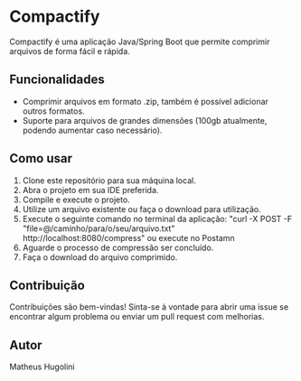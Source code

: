 # Compactify

Compactify é uma aplicação Java/Spring Boot que permite comprimir arquivos de forma fácil e rápida.

## Funcionalidades

- Comprimir arquivos em formato .zip, também é possível adicionar outros formatos.
- Suporte para arquivos de grandes dimensões (100gb atualmente, podendo aumentar caso necessário).

## Como usar

1. Clone este repositório para sua máquina local.
2. Abra o projeto em sua IDE preferida.
3. Compile e execute o projeto.
4. Utilize um arquivo existente ou faça o download para utilização.
5. Execute o seguinte comando no terminal da aplicação: 
      "curl -X POST -F "file=@/caminho/para/o/seu/arquivo.txt" http://localhost:8080/compress"
   ou execute no Postamn 
7. Aguarde o processo de compressão ser concluído.
8. Faça o download do arquivo comprimido.

## Contribuição

Contribuições são bem-vindas! Sinta-se à vontade para abrir uma issue se encontrar algum problema ou enviar um pull request com melhorias.

## Autor

Matheus Hugolini 
